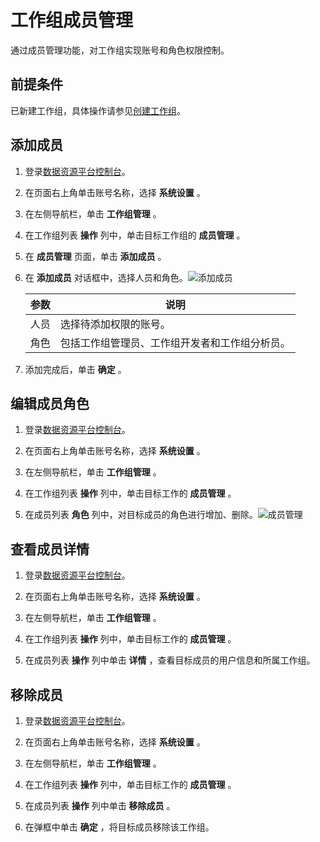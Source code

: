 工作组成员管理 
============================

通过成员管理功能，对工作组实现账号和角色权限控制。

前提条件 
-------------------------

已新建工作组，具体操作请参见[创建工作组](/cn.zh-CN/用户指南/系统设置/工作组管理/创建工作组.md)。

添加成员 
-------------------------

1. 登录[数据资源平台控制台](https://dataq.console.aliyun.com)。

   

2. 在页面右上角单击账号名称，选择 **系统设置** 。

   

3. 在左侧导航栏，单击 **工作组管理** 。

   

4. 在工作组列表 **操作** 列中，单击目标工作组的 **成员管理** 。

   

5. 在 **成员管理** 页面，单击 **添加成员** 。

   

6. 在 **添加成员** 对话框中，选择人员和角色。![添加成员](https://static-aliyun-doc.oss-accelerate.aliyuncs.com/assets/img/zh-CN/4188403261/p280922.png)

   

   | 参数 |           说明            |
   |----|-------------------------|
   | 人员 | 选择待添加权限的账号。             |
   | 角色 | 包括工作组管理员、工作组开发者和工作组分析员。 |

   

7. 添加完成后，单击 **确定** 。

   




编辑成员角色 
---------------------------

1. 登录[数据资源平台控制台](https://dataq.console.aliyun.com)。

   

2. 在页面右上角单击账号名称，选择 **系统设置** 。

   

3. 在左侧导航栏，单击 **工作组管理** 。

   

4. 在工作组列表 **操作** 列中，单击目标工作的 **成员管理** 。

   

5. 在成员列表 **角色** 列中，对目标成员的角色进行增加、删除。![成员管理](https://static-aliyun-doc.oss-accelerate.aliyuncs.com/assets/img/zh-CN/6103213261/p280941.png)

   




查看成员详情 
---------------------------

1. 登录[数据资源平台控制台](https://dataq.console.aliyun.com)。

   

2. 在页面右上角单击账号名称，选择 **系统设置** 。

   

3. 在左侧导航栏，单击 **工作组管理** 。

   

4. 在工作组列表 **操作** 列中，单击目标工作的 **成员管理** 。

   

5. 在成员列表 **操作** 列中单击 **详情** ，查看目标成员的用户信息和所属工作组。

   




移除成员 
-------------------------

1. 登录[数据资源平台控制台](https://dataq.console.aliyun.com)。

   

2. 在页面右上角单击账号名称，选择 **系统设置** 。

   

3. 在左侧导航栏，单击 **工作组管理** 。

   

4. 在工作组列表 **操作** 列中，单击目标工作的 **成员管理** 。

   

5. 在成员列表 **操作** 列中单击 **移除成员** 。

   

6. 在弹框中单击 **确定** ，将目标成员移除该工作组。

   



